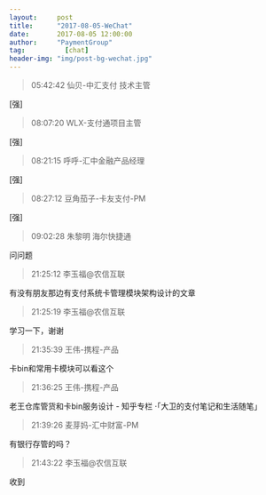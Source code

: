 ```yaml
---
layout:     post 
title:      "2017-08-05-WeChat"
date:       2017-08-05 12:00:00
author:     "PaymentGroup"
tag:		  [chat]
header-img: "img/post-bg-wechat.jpg"
---
```

> 05:42:42  仙贝-中汇支付 技术主管  
   
[强]  
   
> 08:07:20  WLX-支付通项目主管  
   
[强]  
   
> 08:21:15  呼呼-汇中金融产品经理  
   
[强]  
   
> 08:27:12  豆角茄子-卡友支付-PM  
   
[强]  
   
> 09:02:28  朱黎明 海尔快捷通   
   
问问题  
   
> 21:25:12  李玉福@农信互联  
   
有没有朋友那边有支付系统卡管理模块架构设计的文章  
   
> 21:25:19  李玉福@农信互联  
   
学习一下，谢谢  
   
> 21:35:39  王伟-携程-产品  
   
卡bin和常用卡模块可以看这个  
   
> 21:36:25  王伟-携程-产品  
   
老王仓库管货和卡bin服务设计 - 知乎专栏 ·「大卫的支付笔记和生活随笔」  
   
> 21:39:26  麦芽妈-汇中财富-PM  
   
有银行存管的吗？  
   
> 21:43:22  李玉福@农信互联  
   
收到  
   
